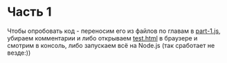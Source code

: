 # Часть 1

Чтобы опробовать код - переносим его из файлов по главам в <a href="part-1.js">part-1.js</a>, 
убираем комментарии и либо открываем <a href="test.html">test.html</a> в браузере и смотрим в консоль, 
либо запускаем всё на Node.js (так сработает не везде:)) 
